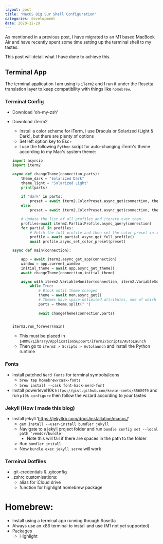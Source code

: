 ```yaml
---
layout: post 
title: "MacOS Big Sur Shell Configuration"
categories: development
date: 2020-12-20
---
```


As mentioned in a previous post, I have migrated to an M1 based MacBook Air and have recently spent some time setting up the terminal shell to my tastes.

This post will detail what I have done to achieve this.


## Terminal App

The terminal application I am using is `iTerm2` and I run it under the Rosetta translation layer to keep compatibility with things like `homebrew`. 

### Terminal Config
- Download 'oh-my-zsh'
- Download iTerm2
  - Install a color scheme for iTerm, I use Dracula or Solarized (Light & Dark), but there are plenty of options
  - Set left option key to Esc+
  - I use the following `Python` script for auto-changing iTerm's theme according to my Mac's system theme:
  
  ```python
  import asyncio
  import iterm2

  async def changeTheme(connection,parts):
      theme_dark = "Solarized Dark"
      theme_light = "Solarized Light"
      print(parts)
      
      if "dark" in parts:
          preset = await iterm2.ColorPreset.async_get(connection, theme_dark)
      else:
          preset = await iterm2.ColorPreset.async_get(connection, theme_light)

      # Update the list of all profiles and iterate over them.
      profiles=await iterm2.PartialProfile.async_query(connection)
      for partial in profiles:
          # Fetch the full profile and then set the color preset in it.
          profile = await partial.async_get_full_profile()
          await profile.async_set_color_preset(preset)

  async def main(connection):

      app = await iterm2.async_get_app(connection)
      window = app.current_window
      initial_theme = await app.async_get_theme()
      await changeTheme(connection,initial_theme)

      async with iterm2.VariableMonitor(connection, iterm2.VariableScopes.APP, "effectiveTheme", None) as mon:
          while True:
              # Block until theme changes
              theme = await mon.async_get()
              # Themes have space-delimited attributes, one of which will be light or dark.
              parts = theme.split(" ")
      
              await changeTheme(connection,parts)
              

  iterm2.run_forever(main)
  ```
  - This must be placed in `$HOME/Library/ApplicationSupport/iTerm2/Scripts/AutoLaunch`
  - Then go to `iTerm2 > Scripts > Autolaunch` and install the Python runtime 

### Fonts
- Install patched `Nerd Fonts` for terminal symbols/icons 
  - `brew tap homebrew/cask-fonts`
  - `brew install --cask font-hack-nerd-font`
- Install powerlevel10k `https://gist.github.com/kevin-smets/8568070` and run `p10k configure` then follow the wizard according to your tastes

### Jekyll (How I made this blog)
- Install jekyll 'https://jekyllrb.com/docs/installation/macos/'
  - `gem install --user-install bundler jekyll`
  - Navigate to a jekyll project folder and run `bundle config set --local path 'vendor/bundle'`
    - Note this will fail if there are spaces in the path to the folder 
  - Run `bundler install`
  - Now `bundle exec jekyll serve` will work

### Terminal Dotfiles
- .git-credentials & .gitconfig
- .zshrc customisations:
  - alias for iCloud drive
  - function for highlight homebrew package

# Homebrew:
- Install using a terminal app running through Rosetta
- Always use an x86 terminal to install and use (M1 not yet supported)
- Packages
  - Highlight
